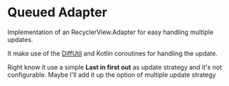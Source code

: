 # Queued Adapter

Implementation of an RecyclerView.Adapter for easy handling multiple
updates.

It make use of the [DiffUtil](https://developer.android.com/reference/android/support/v7/util/DiffUtil)
and Kotlin coroutines for handling the update.

Right know it use a simple **Last in first out** as update strategy and it's not
configurable. Maybe I'll add it up the option of multiple update strategy